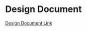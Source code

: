# Design Document

[Design Document Link](https://docs.google.com/document/d/1nNyxg2iH5Jz4x0ovuE4qh2FAMN0X1tZNemnl8VF9E3Y/edit)
